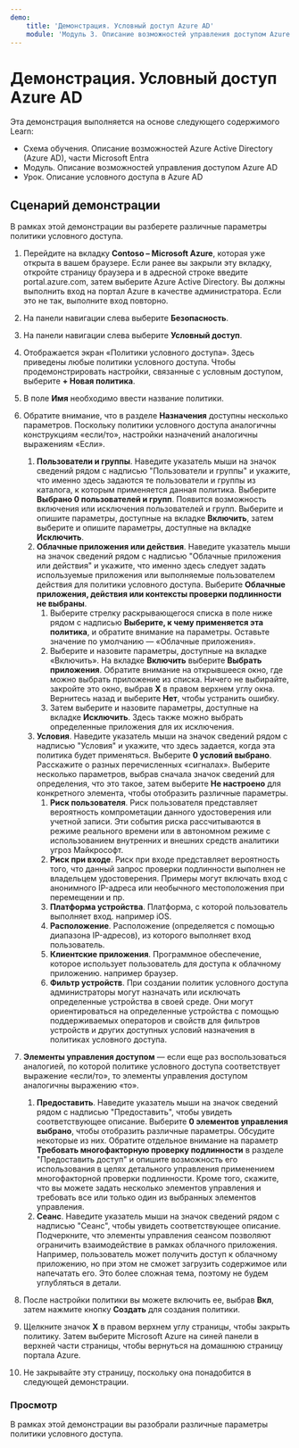 ```yaml
---
demo:
    title: 'Демонстрация. Условный доступ Azure AD'    
    module: 'Модуль 3. Описание возможностей управления доступом Azure AD'
---
```



# <a name="demo-azure-ad-conditional-access"></a>Демонстрация. Условный доступ Azure AD

Эта демонстрация выполняется на основе следующего содержимого Learn:

- Схема обучения. Описание возможностей Azure Active Directory (Azure AD), части Microsoft Entra
- Модуль. Описание возможностей управления доступом Azure AD
- Урок. Описание условного доступа в Azure AD

## <a name="demo-scenario"></a>Сценарий демонстрации

В рамках этой демонстрации вы разберете различные параметры политики условного доступа.

1. Перейдите на вкладку **Contoso – Microsoft Azure**, которая уже открыта в вашем браузере. Если ранее вы закрыли эту вкладку, откройте страницу браузера и в адресной строке введите portal.azure.com, затем выберите Azure Active Directory. Вы должны выполнить вход на портал Azure в качестве администратора. Если это не так, выполните вход повторно.

1. На панели навигации слева выберите **Безопасность**.

1. На панели навигации слева выберите **Условный доступ**.

1. Отображается экран «Политики условного доступа». Здесь приведены любые политики условного доступа. Чтобы продемонстрировать настройки, связанные с условным доступом, выберите **+ Новая политика**.

1. В поле **Имя** необходимо ввести название политики.

1. Обратите внимание, что в разделе **Назначения** доступны несколько параметров.  Поскольку политики условного доступа аналогичны конструкциям «если/то», настройки назначений аналогичны выражениям «Если».
    1. **Пользователи и группы**. Наведите указатель мыши на значок сведений рядом с надписью "Пользователи и группы" и укажите, что именно здесь задаются те пользователи и группы из каталога, к которым применяется данная политика. Выберите **Выбрано 0 пользователей и групп**.  Появится возможность включения или исключения пользователей и групп. Выберите и опишите параметры, доступные на вкладке **Включить**, затем выберите и опишите параметры, доступные на вкладке **Исключить**.
    1. **Облачные приложения или действия**. Наведите указатель мыши на значок сведений рядом с надписью "Облачные приложения или действия" и укажите, что именно здесь следует задать используемые приложения или выполняемые пользователем действия для политики условного доступа.  Выберите **Облачные приложения, действия или контексты проверки подлинности не выбраны**.
        1. Выберите стрелку раскрывающегося списка в поле ниже рядом с надписью **Выберите, к чему применяется эта политика**, и обратите внимание на параметры.  Оставьте значение по умолчанию — «Облачные приложения».
        1. Выберите и назовите параметры, доступные на вкладке «Включить». На вкладке **Включить** выберите **Выбрать приложения**.  Обратите внимание на открывшееся окно, где можно выбрать приложение из списка.  Ничего не выбирайте, закройте это окно, выбрав **X** в правом верхнем углу окна. Вернитесь назад и выберите **Нет**, чтобы устранить ошибку.
        1. Затем выберите и назовите параметры, доступные на вкладке **Исключить**.  Здесь также можно выбрать определенные приложения для их исключения.
    1. **Условия**. Наведите указатель мыши на значок сведений рядом с надписью "Условия" и укажите, что здесь задается, когда эта политика будет применяться. Выберите **0 условий выбрано**. Расскажите о разных перечисленных «сигналах».   Выберите несколько параметров, выбрав сначала значок сведений для определения, что это такое, затем выберите **Не настроено** для конкретного элемента, чтобы отобразить различные параметры.
        1. **Риск пользователя**. Риск пользователя представляет вероятность компрометации данного удостоверения или учетной записи. Эти события риска рассчитываются в режиме реального времени или в автономном режиме с использованием внутренних и внешних средств аналитики угроз Майкрософт.
        1. **Риск при входе**. Риск при входе представляет вероятность того, что данный запрос проверки подлинности выполнен не владельцем удостоверения. Примеры могут включать вход с анонимного IP-адреса или необычного местоположения при перемещении и пр.
        1. **Платформа устройства**. Платформа, с которой пользователь выполняет вход. например iOS.
        1. **Расположение**. Расположение (определяется с помощью диапазона IP-адресов), из которого выполняет вход пользователь.
        1. **Клиентские приложения**. Программное обеспечение, которое использует пользователь для доступа к облачному приложению. например браузер.
        1. **Фильтр устройств**. При создании политик условного доступа администраторы могут назначать или исключать определенные устройства в своей среде. Они могут ориентироваться на определенные устройства с помощью поддерживаемых операторов и свойств для фильтров устройств и других доступных условий назначения в политиках условного доступа.

1. **Элементы управления доступом** — если еще раз воспользоваться аналогией, по которой политике условного доступа соответствует выражение «если/то», то элементы управления доступом аналогичны выражению «то».
    1. **Предоставить**. Наведите указатель мыши на значок сведений рядом с надписью "Предоставить", чтобы увидеть соответствующее описание.  Выберите **0 элементов управления выбрано**, чтобы отобразить различные параметры.  Обсудите некоторые из них.  Обратите отдельное внимание на параметр **Требовать многофакторную проверку подлинности** в разделе "Предоставить доступ" и опишите возможность его использования в целях детального управления применением многофакторной проверки подлинности.   Кроме того, скажите, что вы можете задать несколько элементов управления и требовать все или только один из выбранных элементов управления.
    1. **Сеанс**. Наведите указатель мыши на значок сведений рядом с надписью "Сеанс", чтобы увидеть соответствующее описание.  Подчеркните, что элементы управления сеансом позволяют ограничить взаимодействие в рамках облачного приложения.  Например, пользователь может получить доступ к облачному приложению, но при этом не сможет загрузить содержимое или напечатать его.  Это более сложная тема, поэтому не будем углубляться в детали.

1. После настройки политики вы можете включить ее, выбрав **Вкл**, затем нажмите кнопку **Создать** для создания политики.

1. Щелкните значок **X** в правом верхнем углу страницы, чтобы закрыть политику. Затем выберите Microsoft Azure на синей панели в верхней части страницы, чтобы вернуться на домашнюю страницу портала Azure.

1. Не закрывайте эту страницу, поскольку она понадобится в следующей демонстрации.

### <a name="review"></a>Просмотр

В рамках этой демонстрации вы разобрали различные параметры политики условного доступа.
